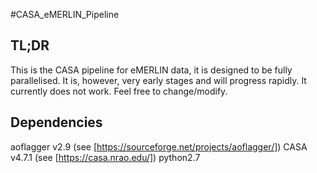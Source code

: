 #CASA_eMERLIN_Pipeline

## TL;DR ##
This is the CASA pipeline for eMERLIN data, it is designed to be fully parallelised. It is, however, very early stages and will progress rapidly. It currently does not work. Feel free to change/modify. 

## Dependencies ##
aoflagger v2.9 (see [https://sourceforge.net/projects/aoflagger/])
CASA v4.7.1 (see [https://casa.nrao.edu/])
python2.7 

